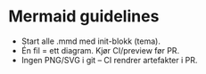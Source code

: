 # Mermaid guidelines
- Start alle .mmd med init-blokk (tema).
- Én fil = ett diagram. Kjør CI/preview før PR.
- Ingen PNG/SVG i git – CI rendrer artefakter i PR.
